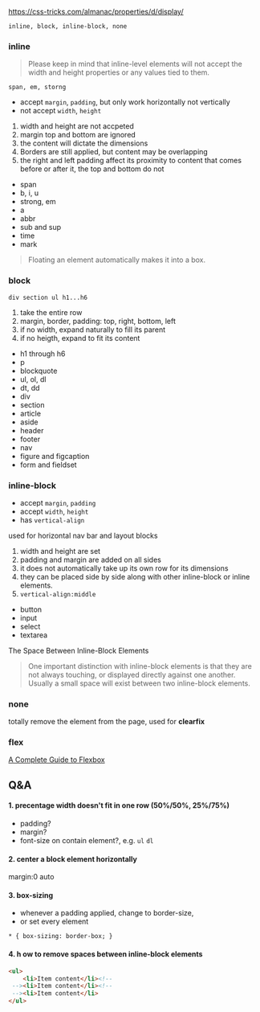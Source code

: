 https://css-tricks.com/almanac/properties/d/display/

`inline, block, inline-block, none`

### inline

> Please keep in mind that inline-level elements will not accept the width and height properties or any values tied to them. 

`span, em, storng`

- accept `margin`, `padding`, but only work horizontally not vertically
- not accept `width`, `height`


1. width and height are not accpeted
2. margin top and bottom are ignored
3. the content will dictate the dimensions 
4. Borders are still applied, but content may be overlapping
5. the right and left padding affect its proximity to content that comes before or after it, the top and bottom do not

- span
- b, i, u
- strong, em
- a
- abbr
- sub and sup
- time
- mark

> Floating an element automatically makes it into a box.

### block 

`div section ul h1...h6`

1. take the entire row
2. margin, border, padding: top, right, bottom, left
3. if no width, expand naturally to fill its parent 
4. if no heigth, expand to fit its content 

- h1 through h6
- p
- blockquote
- ul, ol, dl
- dt, dd
- div
- section
- article
- aside
- header
- footer
- nav
- figure and figcaption
- form and fieldset

### inline-block
- accept `margin`, `padding`
- accept `width`, `height`
- has `vertical-align`

used for horizontal nav bar and layout blocks

1. width and height are set 
2. padding and margin are added on all sides
3. it does not automatically take up its own row for its dimensions
4. they can be placed side by side along with other inline-block or inline elements.
5. `vertical-align:middle`

- button
- input
- select
- textarea

The Space Between Inline-Block Elements
> One important distinction with inline-block elements is that they are not always touching, or displayed directly against one another. Usually a small space will exist between two inline-block elements.




### none

totally remove the element from the page, used for **clearfix**


### flex

[A Complete Guide to Flexbox](https://css-tricks.com/snippets/css/a-guide-to-flexbox/)


## Q&A

#### 1. precentage width doesn't fit in one row (50%/50%, 25%/75%)
- padding?
- margin?
- font-size on contain element?, e.g. `ul` `dl`

#### 2. center a block element horizontally
margin:0 auto

#### 3. box-sizing
- whenever a padding applied, change to border-size, 
- or set every element

`* { box-sizing: border-box; }`


#### 4. h ow to remove spaces between inline-block elements
```html
<ul>
	<li>Item content</li><!--
 --><li>Item content</li><!--
 --><li>Item content</li>
</ul>
```